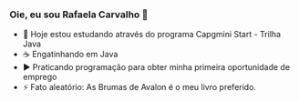 ### Oie, eu sou Rafaela Carvalho 👋

- 🔭 Hoje estou estudando através do programa Capgmini Start - Trilha Java
- ☕ Engatinhando em Java
- ▶  Praticando programação para obter minha primeira oportunidade de emprego
- ⚡ Fato aleatório: As Brumas de Avalon é o meu livro preferido.

